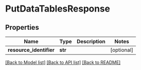 # PutDataTablesResponse

## Properties
Name | Type | Description | Notes
------------ | ------------- | ------------- | -------------
**resource_identifier** | **str** |  | [optional] 

[[Back to Model list]](../README.md#documentation-for-models) [[Back to API list]](../README.md#documentation-for-api-endpoints) [[Back to README]](../README.md)

